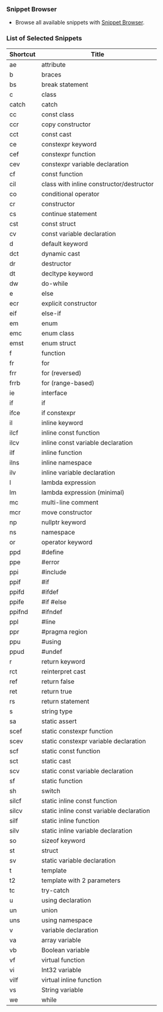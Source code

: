 ### Snippet Browser
* Browse all available snippets with [Snippet Browser](http://pihrt.net/snippetica/snippets?engine=vscode&language=cpp).

### List of Selected Snippets

Shortcut | Title
-------- | -----
ae|attribute
b|braces
bs|break statement
c|class
catch|catch
cc|const class
ccr|copy constructor
cct|const cast
ce|constexpr keyword
cef|constexpr function
cev|constexpr variable declaration
cf|const function
cil|class with inline constructor/destructor
co|conditional operator
cr|constructor
cs|continue statement
cst|const struct
cv|const variable declaration
d|default keyword
dct|dynamic cast
dr|destructor
dt|decltype keyword
dw|do\-while
e|else
ecr|explicit constructor
eif|else\-if
em|enum
emc|enum class
emst|enum struct
f| function
fr|for
frr|for \(reversed\)
frrb|for \(range\-based\)
ie|interface
if|if
ifce|if constexpr
il|inline keyword
ilcf|inline const function
ilcv|inline const variable declaration
ilf|inline function
ilns|inline namespace
ilv|inline variable declaration
l|lambda expression
lm|lambda expression \(minimal\)
mc|multi\-line comment
mcr|move constructor
np|nullptr keyword
ns|namespace
or|operator keyword
ppd|\#define
ppe|\#error
ppi|\#include
ppif|\#if
ppifd|\#ifdef
ppife|\#if \#else
ppifnd|\#ifndef
ppl|\#line
ppr|\#pragma region
ppu|\#using
ppud|\#undef
r|return keyword
rct|reinterpret cast
ref|return false
ret|return true
rs|return statement
s|string type
sa|static assert
scef|static constexpr function
scev|static constexpr variable declaration
scf|static const function
sct|static cast
scv|static const variable declaration
sf|static function
sh|switch
silcf|static inline const function
silcv|static inline const variable declaration
silf|static inline function
silv|static inline variable declaration
so|sizeof keyword
st|struct
sv|static variable declaration
t|template
t2|template with 2 parameters
tc|try\-catch
u|using declaration
un|union
uns|using namespace
v|variable declaration
va|array variable
vb|Boolean variable
vf|virtual function
vi|Int32 variable
vilf|virtual inline function
vs|String variable
we|while
